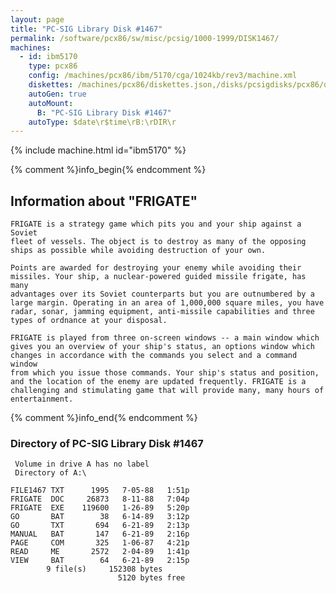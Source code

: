 ```yaml
---
layout: page
title: "PC-SIG Library Disk #1467"
permalink: /software/pcx86/sw/misc/pcsig/1000-1999/DISK1467/
machines:
  - id: ibm5170
    type: pcx86
    config: /machines/pcx86/ibm/5170/cga/1024kb/rev3/machine.xml
    diskettes: /machines/pcx86/diskettes.json,/disks/pcsigdisks/pcx86/diskettes.json
    autoGen: true
    autoMount:
      B: "PC-SIG Library Disk #1467"
    autoType: $date\r$time\rB:\rDIR\r
---
```


{% include machine.html id="ibm5170" %}

{% comment %}info_begin{% endcomment %}

## Information about "FRIGATE"

    FRIGATE is a strategy game which pits you and your ship against a Soviet
    fleet of vessels. The object is to destroy as many of the opposing
    ships as possible while avoiding destruction of your own.
    
    Points are awarded for destroying your enemy while avoiding their
    missiles. Your ship, a nuclear-powered guided missile frigate, has many
    advantages over its Soviet counterparts but you are outnumbered by a
    large margin. Operating in an area of 1,000,000 square miles, you have
    radar, sonar, jamming equipment, anti-missile capabilities and three
    types of ordnance at your disposal.
    
    FRIGATE is played from three on-screen windows -- a main window which
    gives you an overview of your ship's status, an options window which
    changes in accordance with the commands you select and a command window
    from which you issue those commands. Your ship's status and position,
    and the location of the enemy are updated frequently. FRIGATE is a
    challenging and stimulating game that will provide many, many hours of
    entertainment.
{% comment %}info_end{% endcomment %}


### Directory of PC-SIG Library Disk #1467

     Volume in drive A has no label
     Directory of A:\

    FILE1467 TXT      1995   7-05-88   1:51p
    FRIGATE  DOC     26873   8-11-88   7:04p
    FRIGATE  EXE    119600   1-26-89   5:20p
    GO       BAT        38   6-14-89   3:12p
    GO       TXT       694   6-21-89   2:13p
    MANUAL   BAT       147   6-21-89   2:16p
    PAGE     COM       325   1-06-87   4:21p
    READ     ME       2572   2-04-89   1:41p
    VIEW     BAT        64   6-21-89   2:15p
            9 file(s)     152308 bytes
                            5120 bytes free

